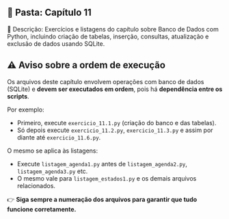 ## 📁 Pasta: Capítulo 11

📌 Descrição:
Exercícios e listagens do capítulo sobre Banco de Dados com Python, incluindo criação de tabelas, inserção, consultas, atualização e exclusão de dados usando SQLite.

## ⚠️ Aviso sobre a ordem de execução

Os arquivos deste capítulo envolvem operações com banco de dados (SQLite) e **devem ser executados em ordem**, pois há **dependência entre os scripts**.

Por exemplo:

- Primeiro, execute `exercicio_11.1.py` (criação do banco e das tabelas).
- Só depois execute `exercicio_11.2.py`, `exercicio_11.3.py` e assim por diante até `exercicio_11.6.py`.

O mesmo se aplica às listagens:

- Execute `listagem_agenda1.py` antes de `listagem_agenda2.py`, `listagem_agenda3.py` etc.
- O mesmo vale para `listagem_estados1.py` e os demais arquivos relacionados.

👉 **Siga sempre a numeração dos arquivos para garantir que tudo funcione corretamente.**

